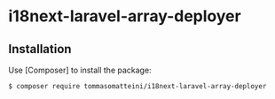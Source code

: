 # i18next-laravel-array-deployer

Installation
------------

Use [Composer] to install the package:

```
$ composer require tommasomatteini/i18next-laravel-array-deployer
```